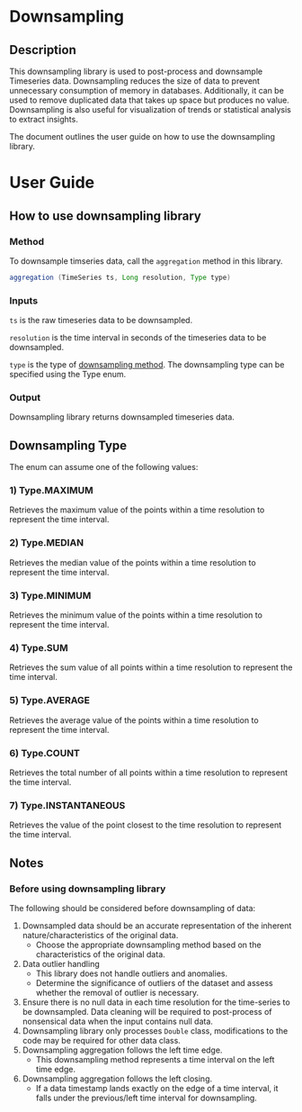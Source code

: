 # Downsampling
## Description
This downsampling library is used to post-process and downsample Timeseries data. Downsampling reduces the size of data to prevent unnecessary consumption of memory in databases. Additionally, it can be used to remove duplicated data that takes up space but produces no value. Downsampling is also useful for visualization of trends or statistical analysis to extract insights.

The document outlines the user guide on how to use the downsampling library.

# User Guide
## How to use downsampling library
### Method
To downsample timseries data, call the `aggregation` method in this library.  
``` java
aggregation (TimeSeries ts, Long resolution, Type type)
```
### Inputs
`ts` is the raw timeseries data to be downsampled.

`resolution` is the time interval in seconds of the timeseries data to be downsampled.

`type` is the type of [downsampling method](#Downsampling-Type). The downsampling type can be specified using the Type enum. 


### Output
Downsampling library returns downsampled timeseries data.

## Downsampling Type
The enum can assume one of the following values:
### 1) Type.MAXIMUM
Retrieves the maximum value of the points within a time resolution to represent the time interval. 
### 2) Type.MEDIAN
Retrieves the median value of the points within a time resolution to represent the time interval.
### 3) Type.MINIMUM
Retrieves the minimum value of the points within a time resolution to represent the time interval.
### 4) Type.SUM 
Retrieves the sum value of all points within a time resolution to represent the time interval.
### 5) Type.AVERAGE
Retrieves the average value of the points within a time resolution to represent the time interval.
### 6) Type.COUNT
Retrieves the total number of all points within a time resolution to represent the time interval.
### 7) Type.INSTANTANEOUS
Retrieves the value of the point closest to the time resolution to represent the time interval.

## Notes 
### Before using downsampling library
The following should be considered before downsampling of data:
1) Downsampled data should be an accurate representation of the inherent nature/characteristics of the original data.
   - Choose the appropriate downsampling method based on the characteristics of the original data.
2) Data outlier handling
   - This library does not handle outliers and anomalies.
   - Determine the significance of outliers of the dataset and assess whether the removal of outlier is necessary.
3) Ensure there is no null data in each time resolution for the time-series to be downsampled. Data cleaning will be required to post-process of nonsensical data when the input contains null data. 
4) Downsampling library only processes `Double` class, modifications to the code may be required for other data class.
5) Downsampling aggregation follows the left time edge.
   - This downsampling method represents a time interval on the left time edge.
6) Downsampling aggregation follows the left closing.
   - If a data timestamp lands exactly on the edge of a time interval, it falls under the previous/left time interval for downsampling.


